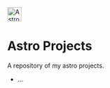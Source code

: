 <img width="32" src="https://github.com/marwin1991/profile-technology-icons/assets/54946572/397c0300-2e47-464e-81eb-6e991c9255fc" alt="Astro" title="Astro"/>  

# Astro Projects

A repository of my astro projects.
- ...

